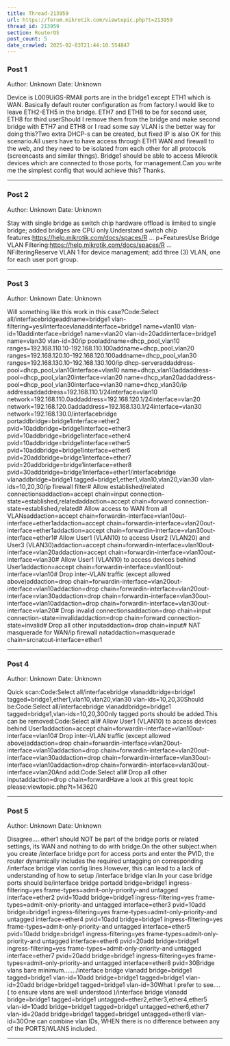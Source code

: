 ```yaml
---
title: Thread-213959
url: https://forum.mikrotik.com/viewtopic.php?t=213959
thread_id: 213959
section: RouterOS
post_count: 5
date_crawled: 2025-02-03T21:44:10.554847
---
```


### Post 1
Author: Unknown
Date: Unknown

Device is L009UiGS-RMAll ports are in the bridge1 except ETH1 which is WAN. Basically default router configuration as from factory.I would like to leave ETH2-ETH5 in the bridge. ETH7 and ETH8 to be for second user, ETH8 for third userShould I remove them from the bridge and make second bridge with ETH7 and ETH8 or I read some say VLAN is the better way for doing this?Two extra DHCP-s can be created, but fixed IP is also OK for this scenario.All users have to have access through ETH1 WAN and firewall to the web, and they need to be isolated from each other for all protocols (screencasts and similar things). Bridge1 should be able to access Mikrotik devices which are connected to those ports, for management.Can you write me the simplest config that would achieve this? Thanks.

---
### Post 2
Author: Unknown
Date: Unknown

Stay with single bridge as switch chip hardware offload is limited to single bridge; added bridges are CPU only.Understand switch chip features:https://help.mikrotik.com/docs/spaces/R ... p+FeaturesUse Bridge VLAN Filtering:https://help.mikrotik.com/docs/spaces/R ... NFilteringReserve VLAN 1 for device management; add three (3) VLAN, one for each user port group.

---
### Post 3
Author: Unknown
Date: Unknown

Will something like this work in this case?Code:Select all/interfacebridgeaddname=bridge1 vlan-filtering=yes/interfacevlanaddinterface=bridge1 name=vlan10 vlan-id=10addinterface=bridge1 name=vlan20 vlan-id=20addinterface=bridge1 name=vlan30 vlan-id=30/ip pooladdname=dhcp_pool_vlan10 ranges=192.168.110.10-192.168.110.100addname=dhcp_pool_vlan20 ranges=192.168.120.10-192.168.120.100addname=dhcp_pool_vlan30 ranges=192.168.130.10-192.168.130.100/ip dhcp-serveraddaddress-pool=dhcp_pool_vlan10interface=vlan10 name=dhcp_vlan10addaddress-pool=dhcp_pool_vlan20interface=vlan20 name=dhcp_vlan20addaddress-pool=dhcp_pool_vlan30interface=vlan30 name=dhcp_vlan30/ip addressaddaddress=192.168.110.1/24interface=vlan10 network=192.168.110.0addaddress=192.168.120.1/24interface=vlan20 network=192.168.120.0addaddress=192.168.130.1/24interface=vlan30 network=192.168.130.0/interfacebridge portaddbridge=bridge1interface=ether2 pvid=10addbridge=bridge1interface=ether3 pvid=10addbridge=bridge1interface=ether4 pvid=10addbridge=bridge1interface=ether5 pvid=10addbridge=bridge1interface=ether6 pvid=20addbridge=bridge1interface=ether7 pvid=20addbridge=bridge1interface=ether8 pvid=30addbridge=bridge1interface=ether1/interfacebridge vlanaddbridge=bridge1 tagged=bridge1,ether1,vlan10,vlan20,vlan30 vlan-ids=10,20,30/ip firewall filter# Allow established/related connectionsaddaction=accept chain=input connection-state=established,relatedaddaction=accept chain=forward connection-state=established,related# Allow access to WAN from all VLANsaddaction=accept chain=forwardin-interface=vlan10out-interface=ether1addaction=accept chain=forwardin-interface=vlan20out-interface=ether1addaction=accept chain=forwardin-interface=vlan30out-interface=ether1# Allow User1 (VLAN10) to access User2 (VLAN20) and User3 (VLAN30)addaction=accept chain=forwardin-interface=vlan10out-interface=vlan20addaction=accept chain=forwardin-interface=vlan10out-interface=vlan30# Allow User1 (VLAN10) to access devices behind User1addaction=accept chain=forwardin-interface=vlan10out-interface=vlan10# Drop inter-VLAN traffic (except allowed above)addaction=drop chain=forwardin-interface=vlan20out-interface=vlan10addaction=drop chain=forwardin-interface=vlan20out-interface=vlan30addaction=drop chain=forwardin-interface=vlan30out-interface=vlan10addaction=drop chain=forwardin-interface=vlan30out-interface=vlan20# Drop invalid connectionsaddaction=drop chain=input connection-state=invalidaddaction=drop chain=forward connection-state=invalid# Drop all other inputaddaction=drop chain=input# NAT masquerade for WAN/ip firewall nataddaction=masquerade chain=srcnatout-interface=ether1

---
### Post 4
Author: Unknown
Date: Unknown

Quick scan:Code:Select all/interfacebridge vlanaddbridge=bridge1 tagged=bridge1,ether1,vlan10,vlan20,vlan30 vlan-ids=10,20,30Should be:Code:Select all/interfacebridge vlanaddbridge=bridge1 tagged=bridge1,vlan-ids=10,20,30Only tagged ports should be added.This can be removed:Code:Select all# Allow User1 (VLAN10) to access devices behind User1addaction=accept chain=forwardin-interface=vlan10out-interface=vlan10# Drop inter-VLAN traffic (except allowed above)addaction=drop chain=forwardin-interface=vlan20out-interface=vlan10addaction=drop chain=forwardin-interface=vlan20out-interface=vlan30addaction=drop chain=forwardin-interface=vlan30out-interface=vlan10addaction=drop chain=forwardin-interface=vlan30out-interface=vlan20And add:Code:Select all# Drop all other inputaddaction=drop chain=forwardHave a look at this great topic please:viewtopic.php?t=143620

---
### Post 5
Author: Unknown
Date: Unknown

Disagree.....ether1 should NOT be part of the bridge ports or related settings, its WAN and nothing to do with bridge.On the other subject.when you create /interface bridge port for  access ports and enter the PVID,  the router dynamically includes the required untagging on corresponding /interface bridge vlan config lines.However, this can lead to a lack of understanding of how to setup  /interface bridge vlan.In your case bridge ports should be/interface bridge portadd bridge=bridge1  ingress-filtering=yes  frame-types=admit-only-priority-and untagged  interface=ether2 pvid=10add bridge=bridge1  ingress-filtering=yes  frame-types=admit-only-priority-and untagged interface=ether3 pvid=10add bridge=bridge1  ingress-filtering=yes  frame-types=admit-only-priority-and untagged interface=ether4 pvid=10add bridge=bridge1 ingress-filtering=yes  frame-types=admit-only-priority-and untagged  interface=ether5 pvid=10add bridge=bridge1  ingress-filtering=yes  frame-types=admit-only-priority-and untagged interface=ether6 pvid=20add bridge=bridge1  ingress-filtering=yes  frame-types=admit-only-priority-and untagged interface=ether7 pvid=20add bridge=bridge1  ingress-filtering=yes  frame-types=admit-only-priority-and untagged interface=ether8 pvid=30Bridge vlans bare minimum......./interface bridge vlanadd bridge=bridge1 tagged=bridge1 vlan-id=10add bridge=bridge1 tagged=bridge1 vlan-id=20add bridge=bridge1 tagged=bridge1 vlan-id=30What I prefer to see.... ( to ensure vlans are well understood )/interface bridge vlanadd bridge=bridge1 tagged=bridge1  untagged=ether2,ether3,ether4,ether5  vlan-id=10add bridge=bridge1 tagged=bridge1  untagged=ether6,ether7  vlan-id=20add bridge=bridge1 tagged=bridge1 untagged=ether8  vlan-id=30One can combine vlan IDs,  WHEN there is no difference between any of the PORTS/WLANS included.

---
